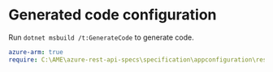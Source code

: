# Generated code configuration

Run `dotnet msbuild /t:GenerateCode` to generate code.

``` yaml
azure-arm: true
require: C:\AME\azure-rest-api-specs\specification\appconfiguration\resource-manager\readme.md
```
